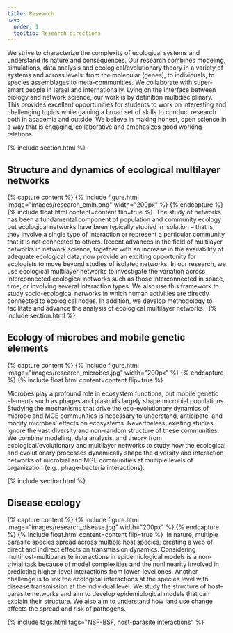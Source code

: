 ```yaml
---
title: Research
nav:
  order: 1
  tooltip: Research directions
---
```


We strive to characterize the complexity of ecological systems and understand its nature and consequences. Our research combines modeling, simulations, data analysis and ecological/evolutionary theory in a variety of systems and across levels: from the molecular (genes), to individuals, to species assemblages to meta-communities. We collaborate with super-smart people in Israel and internationally. Lying on the interface between biology and network science, our work is by definition multidisciplinary. This provides excellent opportunities for students to work on interesting and challenging topics while gaining a broad set of skills to conduct research both in academia and outside. We believe in making honest, open science in a way that is engaging, collaborative and emphasizes good working-relations.

{% include section.html %}

## Structure and dynamics of ecological multilayer networks

{% capture content %}
  {%
    include figure.html
    image="images/research_emln.png"
    width="200px"
  %}
{% endcapture %}
​
{%
  include float.html
  content=content
  flip=true
%}
​
The study of networks has been a fundamental component of population and community ecology but ecological networks have been typically studied in isolation – that is, they involve a single type of interaction or represent a particular community that it is not connected to others. Recent advances in the field of multilayer networks in network science, together with an increase in the availability of adequate ecological data, now provide an exciting opportunity for ecologists to move beyond studies of isolated networks. In our research, we use ecological multilayer networks to investigate the variation across interconnected ecological networks such as those interconnected in space, time, or involving several interaction types. We also use this framework to study socio-ecological networks in which human activities are directly connected to ecological nodes. In addition, we develop methodology to facilitate and advance the analysis of ecological multilayer networks.
​
{% include section.html %}

## Ecology of microbes and mobile genetic elements

{% capture content %}
  {%
    include figure.html
    image="images/research_microbes.jpg"
    width="200px"
  %}
{% endcapture %}
​
{%
  include float.html
  content=content
  flip=true
%}

​Microbes play a profound role in ecosystem functions, but mobile genetic elements such as phages and plasmids largely shape microbial populations. Studying the mechanisms that drive the eco-evolutionary dynamics of microbe and MGE communities is necessary to understand, anticipate, and modify microbes’ effects on ecosystems. Nevertheless, existing studies ignore the vast diversity and non-random structure of these communities. We combine modeling, data analysis, and theory from ecological/evolutionary and multilayer networks to study how the ecological and evolutionary processes dynamically shape the diversity and interaction networks of microbial and MGE communities at multiple levels of organization (e.g., phage-bacteria interactions). 

{% include section.html %}

## Disease ecology

{% capture content %}
  {%
    include figure.html
    image="images/research_disease.jpg"
    width="200px"
  %}
{% endcapture %}
​
{%
  include float.html
  content=content
  flip=true
%}
​
In nature, multiple parasite species spread across multiple host species, creating a web of direct and indirect effects on transmission dynamics. Considering multihost-multiparasite interactions in epidemiological models is a non-trivial task because of model complexities and the nonlinearity involved in predicting higher-level interactions from lower-level ones. Another challenge is to link the ecological interactions at the species level with disease transmission at the individual level. We study the structure of host-parasite networks and aim to develop epidemiological models that can explain their structure. We also aim to understand how land use change affects the spread and risk of pathogens.


{%
  include tags.html
  tags="NSF-BSF, host-parasite interactions"
%}
